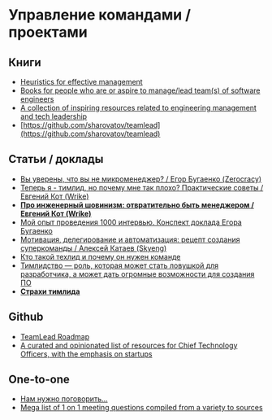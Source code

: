 # Управление командами / проектами
## Книги
- [Heuristics for effective management](https://github.com/ksindi/managers-playbook)
- [Books for people who are or aspire to manage/lead team(s) of software engineers](https://github.com/jesselpalmer/the-engineering-managers-booklist)
- [A collection of inspiring resources related to engineering management and tech leadership](https://github.com/charlax/engineering-management)
- [https://github.com/sharovatov/teamlead](https://github.com/sharovatov/teamlead)
## Статьи / доклады
- [Вы уверены, что вы не микроменеджер? / Егор Бугаенко (Zerocracy)](https://www.youtube.com/watch?v=6DrD_FucDK4)
- [Теперь я - тимлид, но почему мне так плохо? Практические советы / Евгений Кот (Wrike)](https://www.youtube.com/watch?v=7fnY8WVtElY)
- **[Про инженерный шовинизм: отвратительно быть менеджером / Евгений Кот (Wrike)](https://www.youtube.com/watch?v=uVIMFYvuW6Q)**
- [Мой опыт проведения 1000 интервью. Конспект доклада Егора Бугаенко](https://habr.com/ru/post/491528/)
- [Мотивация, делегирование и автоматизация: рецепт создания суперкоманды / Алексей Катаев (Skyeng)](https://www.youtube.com/watch?v=ojRZNSSr4I8)
- [Кто такой техлид и почему он нужен команде](https://habr.com/ru/company/oleg-bunin/blog/490344/)
- [Тимлидство — роль, которая может стать ловушкой для разработчика, а может дать огромные возможности для создания ПО](https://habr.com/ru/company/skyeng/blog/516616/)
- **[Страхи тимлида](https://etolstoy.com/hustling-a-teamlead/)**
## Github
- [TeamLead Roadmap](https://github.com/tlbootcamp/tlroadmap)
- [A curated and opinionated list of resources for Chief Technology Officers, with the emphasis on startups](https://github.com/kuchin/awesome-cto)
## One-to-one
- [Нам нужно поговорить…](https://habr.com/ru/company/oleg-bunin/blog/500628/)
- [Mega list of 1 on 1 meeting questions compiled from a variety to sources](https://github.com/VGraupera/1on1-questions)
